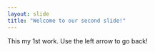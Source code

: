```yaml
---
layout: slide
title: "Welcome to our second slide!"
---
```

This my 1st work.
Use the left arrow to go back!
